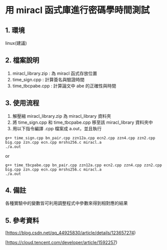 # 用 miracl 函式庫進行密碼學時間測試

## 1. 環境

linux(建議)

## 2. 檔案說明

1. miracl_library.zip : 為 miracl 函式存放位置
2. time_sign.cpp : 計算簽名與驗證時間
3. time_tbcpabe.cpp : 計算論文中 abe 的正確性與時間

## 3. 使用流程

1. 解壓縮 miracl_library.zip 為 miracl_library 資料夾
2. 將 time_sign.cpp 和 time_tbcpabe.cpp 移至該 miracl_library 資料夾中
3. 用以下指令編譯 .cpp 檔案成 a.out，並且執行
   
``` CMD
g++ time_sign.cpp bn_pair.cpp zzn12a.cpp ecn2.cpp zzn4.cpp zzn2.cpp big.cpp zzn.cpp ecn.cpp mrshs256.c miracl.a
./a.out
```

or

``` CMD
g++ time_tbcpabe.cpp bn_pair.cpp zzn12a.cpp ecn2.cpp zzn4.cpp zzn2.cpp big.cpp zzn.cpp ecn.cpp mrshs256.c miracl.a
./a.out
```

## 4. 備註

各種實驗中的變數皆可利用調整程式中參數來得到相對應的結果

## 5. 參考資料

[https://blog.csdn.net/qq_44925830/article/details/123657274)

[https://cloud.tencent.com/developer/article/1592257)
